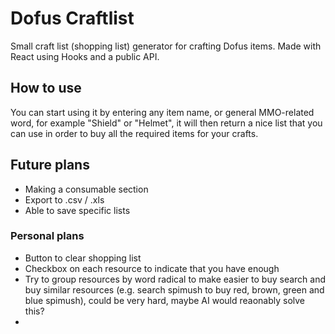 # Dofus Craftlist

Small craft list (shopping list) generator for crafting Dofus items. Made with React using Hooks and a public API.

## How to use

You can start using it by entering any item name, or general MMO-related word, for example "Shield" or "Helmet", it will then return a nice list that you can use in order to buy all the required items for your crafts.

## Future plans

- Making a consumable section
- Export to .csv / .xls
- Able to save specific lists


### Personal plans
- Button to clear shopping list
- Checkbox on each resource to indicate that you have enough
- Try to group resources by word radical to make easier to buy search and buy similar resources (e.g. search spimush to buy red, brown, green and blue spimush), could be very hard, maybe AI would reaonably solve this?
- 
